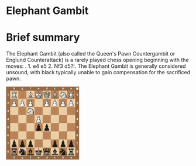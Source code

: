 
Elephant Gambit
===============

# Brief summary


The Elephant Gambit (also called the Queen's Pawn Countergambit or Englund Counterattack) is a rarely played chess opening beginning with the moves: . 1. e4 e5 2. Nf3 d5?!. The Elephant Gambit is generally considered unsound, with black typically unable to gain compensation for the sacrificed pawn.

<img src="../img/Elephant Gambit.png" width="200"/>